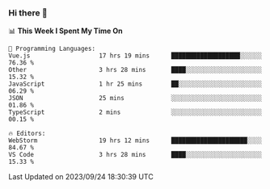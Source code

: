 ### Hi there 👋

<!--
**asdf12303116/asdf12303116** is a ✨ _special_ ✨ repository because its `README.md` (this file) appears on your GitHub profile.

Here are some ideas to get you started:

- 🔭 I’m currently working on ...
- 🌱 I’m currently learning ...
- 👯 I’m looking to collaborate on ...
- 🤔 I’m looking for help with ...
- 💬 Ask me about ...
- 📫 How to reach me: ...
- 😄 Pronouns: ...
- ⚡ Fun fact: ...
-->

<!--START_SECTION:waka-->
📊 **This Week I Spent My Time On** 

```text
💬 Programming Languages: 
Vue.js                   17 hrs 19 mins      ███████████████████░░░░░░   76.36 % 
Other                    3 hrs 28 mins       ████░░░░░░░░░░░░░░░░░░░░░   15.32 % 
JavaScript               1 hr 25 mins        ██░░░░░░░░░░░░░░░░░░░░░░░   06.29 % 
JSON                     25 mins             ░░░░░░░░░░░░░░░░░░░░░░░░░   01.86 % 
TypeScript               2 mins              ░░░░░░░░░░░░░░░░░░░░░░░░░   00.15 % 

🔥 Editors: 
WebStorm                 19 hrs 12 mins      █████████████████████░░░░   84.67 % 
VS Code                  3 hrs 28 mins       ████░░░░░░░░░░░░░░░░░░░░░   15.33 % 
```


 Last Updated on 2023/09/24 18:30:39 UTC
<!--END_SECTION:waka-->
